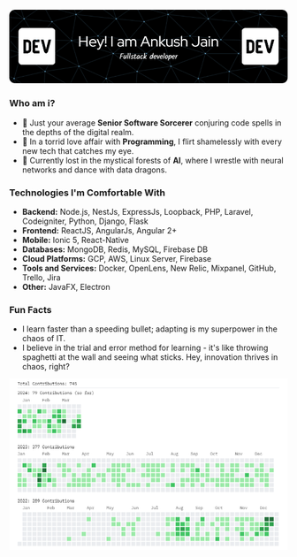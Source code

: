 ![logo](AnkushTechDev-github-header-image.png)

### Who am i?
- 🔭 Just your average **Senior Software Sorcerer** conjuring code spells in the depths of the digital realm.
- 🌱 In a torrid love affair with **Programming**, I flirt shamelessly with every new tech that catches my eye.
- :seedling: Currently lost in the mystical forests of **AI**, where I wrestle with neural networks and dance with data dragons.

### Technologies I'm Comfortable With
- **Backend:** Node.js, NestJs, ExpressJs, Loopback, PHP, Laravel, Codeigniter, Python, Django, Flask
- **Frontend:** ReactJS, AngularJs, Angular 2+
- **Mobile:** Ionic 5, React-Native
- **Databases:** MongoDB, Redis, MySQL, Firebase DB
- **Cloud Platforms:** GCP, AWS, Linux Server, Firebase
- **Tools and Services:** Docker, OpenLens, New Relic, Mixpanel, GitHub, Trello, Jira
- **Other:** JavaFX, Electron

### Fun Facts
- I learn faster than a speeding bullet; adapting is my superpower in the chaos of IT.
- I believe in the trial and error method for learning - it's like throwing spaghetti at the wall and seeing what sticks. Hey, innovation thrives in chaos, right?

<img src="./contributions1.png">
